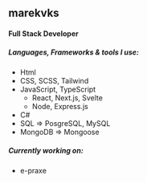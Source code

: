 ## marekvks
#### Full Stack Developer

##### Languages, Frameworks & tools I use:
- Html
- CSS, SCSS, Tailwind
- JavaScript, TypeScript
  - React, Next.js, Svelte
  - Node, Express.js
- C#
- SQL => PosgreSQL, MySQL
- MongoDB => Mongoose

##### Currently working on:
- e-praxe
